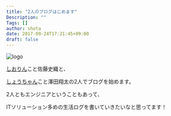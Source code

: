```yaml
---
title: "2人のブログはじめます"
Description: ""
Tags: []
author: shota
date: 2017-09-24T17:21:45+09:00
draft: false
---
```


![logo](/images/logo.webp)

[しおりん](https://www.facebook.com/shiori.sato.3762)こと佐藤史織と、

[しょうちゃん](https://www.facebook.com/xioota)こと澤田翔太の2人でブログを始めます。

2人ともエンジニアということもあって、

ITソリューション多めの生活ログを書いていきたいなと思ってます！
